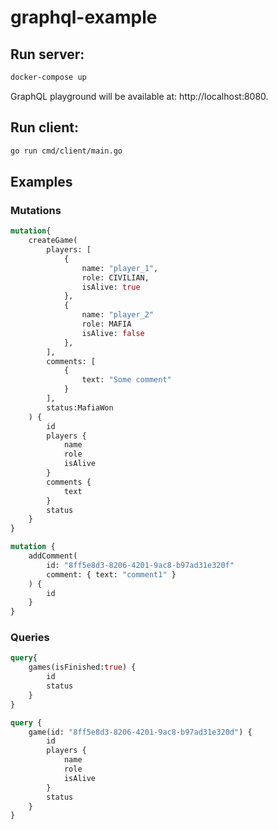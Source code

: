 # graphql-example

## Run server:

```bash
docker-compose up 
```

GraphQL playground will be available at: http://localhost:8080.

## Run client:

```bash
go run cmd/client/main.go 
```

## Examples

### Mutations

```graphql
mutation{
    createGame(
        players: [
            {
                name: "player_1",
                role: CIVILIAN,
                isAlive: true
            },
            {
                name: "player_2"
                role: MAFIA
                isAlive: false
            },
        ],
        comments: [
            {
                text: "Some comment"
            }
        ],
        status:MafiaWon
    ) {
        id
        players {
            name
            role
            isAlive
        }
        comments {
            text
        }
        status
    }
}
```

```graphql
mutation {
    addComment(
        id: "8ff5e8d3-8206-4201-9ac8-b97ad31e320f"
        comment: { text: "comment1" }
    ) {
        id
    }
}
```

### Queries

```graphql
query{
    games(isFinished:true) {
        id
        status
    }
}

```

```graphql
query {
    game(id: "8ff5e8d3-8206-4201-9ac8-b97ad31e320d") {
        id
        players {
            name
            role
            isAlive
        }
        status
    }
}
```


